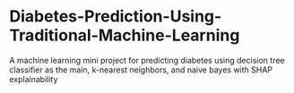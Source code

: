 # Diabetes-Prediction-Using-Traditional-Machine-Learning
A machine learning mini project for predicting diabetes using decision tree classifier as the main, k-nearest neighbors, and naive bayes with SHAP explainability

